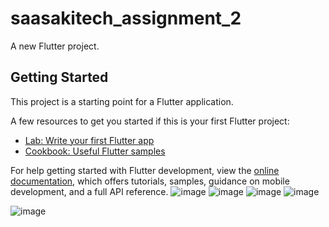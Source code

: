 # saasakitech_assignment_2

A new Flutter project.

## Getting Started

This project is a starting point for a Flutter application.

A few resources to get you started if this is your first Flutter project:

- [Lab: Write your first Flutter app](https://docs.flutter.dev/get-started/codelab)
- [Cookbook: Useful Flutter samples](https://docs.flutter.dev/cookbook)

For help getting started with Flutter development, view the
[online documentation](https://docs.flutter.dev/), which offers tutorials,
samples, guidance on mobile development, and a full API reference.
![image](https://github.com/avinashmaurya19/saasakitech_assignment_2/assets/78351524/97175fb0-6510-4f38-b3aa-7321bc48469d)
![image](https://github.com/avinashmaurya19/saasakitech_assignment_2/assets/78351524/a9a6d84f-029b-4310-84f7-584bcdbb79f1)
![image](https://github.com/avinashmaurya19/saasakitech_assignment_2/assets/78351524/4e0926fe-73d5-4c3f-bd86-898c71c1f9f6)
![image](https://github.com/avinashmaurya19/saasakitech_assignment_2/assets/78351524/37d73519-e1cf-4c50-b971-ce4d3c3857d3)


![image](https://github.com/avinashmaurya19/saasakitech_assignment_2/assets/78351524/cb1c9202-5000-4918-a56b-c88315e8dac8)

